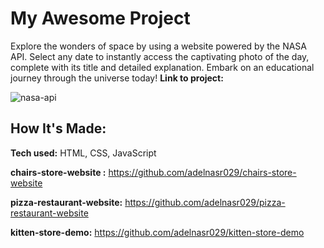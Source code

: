 # My Awesome Project
Explore the wonders of space by using a website powered by the NASA API. Select any date to instantly access the captivating photo of the day, complete with its title and detailed explanation. Embark on an educational journey through the universe today!
**Link to project:** 

![nasa-api](https://github.com/user-attachments/assets/004dd7c4-cf8c-4b3f-bd2b-cb8c183061b1)

## How It's Made:

**Tech used:** HTML, CSS, JavaScript



**chairs-store-website :** https://github.com/adelnasr029/chairs-store-website

**pizza-restaurant-website:** https://github.com/adelnasr029/pizza-restaurant-website

**kitten-store-demo:** https://github.com/adelnasr029/kitten-store-demo
